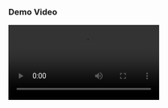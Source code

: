 ### Demo Video

<video src="./demo.mkv" controls="controls" style="max-width: 730px;">

### Server

1. Add the following variables to the `.env` file

```bash
MONGO_URI
SECRET
```

2. Install the packages

```bash
npm install
```

3. Run the server

```bash
npm run dev
```

### Client

1. Install the packages

```bash
npm install
```

2. Run the client side

```bash
npm run dev
```

3. View the website at `http://localhost:5173`

